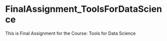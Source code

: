 # FinalAssignment_ToolsForDataScience
This is Final Assignment for the Course: Tools for Data Science
